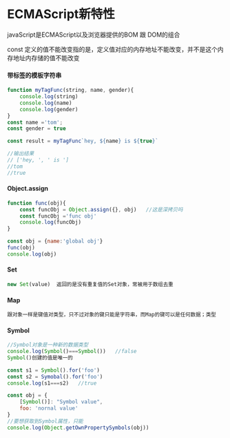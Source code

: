 # ECMAScript新特性

javaScript是ECMAScript以及浏览器提供的BOM  跟 DOM的组合

const 定义的值不能改变指的是，定义值对应的内存地址不能改变，并不是这个内存地址内存储的值不能改变

#### 带标签的模板字符串

```js
function myTagFunc(string, name, gender){
    console.log(string)
    console.log(name)
    console.log(gender)
}
const name ='tom';
const gender = true

const result = myTagFunc`hey, ${name} is ${true}`

//输出结果
// ['hey, ', ' is ']
//tom
//true
```

#### Object.assign

```js
function func(obj){
    const funcObj = Object.assign({}, obj)   //这是深拷贝吗
    const funcObj ='func obj'
    console.log(funcObj)
}

const obj = {name:'global obj'}
func(obj)
console.log(obj)
```

#### Set

```js
new Set(value)  返回的是没有重复值的Set对象，常被用于数组去重
```

#### Map

```js
跟对象一样是键值对类型，只不过对象的键只能是字符串，而Map的键可以是任何数据；类型
```

#### Symbol

```js
//Symbol对象是一种新的数据类型
console.log(Symbol()===Symbol())   //false
Symbol()创建的值是唯一的

const s1 = Symbol().for('foo')
const s2 = Symobal().for('foo')
console.log(s1===s2)   //true

const obj = {
    [Symbol()]: "Symbol value",
    foo: 'nornal value'
}
//要想获取到Symbol属性，只能
console.log(Object.getOwnPropertySymbols(obj))
```



